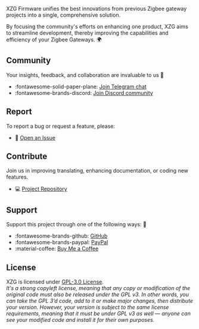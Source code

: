 <style>
  .md-sidebar--primary {
      display: none;
  }
  .md-content {
      margin-left: 0 !important; 
  }
</style>

XZG Firmware unifies the best innovations from
previous Zigbee gateway projects into a single, comprehensive solution.

By focusing the community's efforts on enhancing one product, XZG aims to streamline development, thereby improving the capabilities and efficiency of your Zigbee Gateways. 🌍

## Community
Your insights, feedback, and collaboration are invaluable to us 🤝

 - :fontawesome-solid-paper-plane: <a href="https://t.me/xzg_fw" target="_blank">Join Telegram chat</a>
 - :fontawesome-brands-discord: <a href="https://discord.gg/A5ge3cYRKW" target="_blank">Join Discord community</a>

## Report
To report a bug or request a feature, please: 

 - 🐞 <a href="https://github.com/xyzroe/xzg/issues/new" target="_blank">Open an Issue</a>

## Contribute
Join us in improving translating, enhancing documentation, or coding new features. 

 - 💻 <a href="https://github.com/xyzroe/xzg/" target="_blank">Project Repository</a>

## Support
Support this project through one of the following ways: 💖

-  :fontawesome-brands-github: <a href="https://github.com/xyzroe" target="_blank">GitHub</a>
-  :fontawesome-brands-paypal: <a href="https://www.paypal.com/paypalme/xyzroe" target="_blank">PayPal</a>
-  :material-coffee: <a href="https://www.buymeacoffee.com/xyzroe" target="_blank">Buy Me a Coffee</a>


## License
XZG is licensed under <a href="https://opensource.org/licenses/GPL-3.0" target="_blank">GPL-3.0 License</a>.    
_It's a strong copyleft license, meaning that any copy or modification of the original code must also be released under the GPL v3. In other words, you can take the GPL 3’d code, add to it or make major changes, then distribute your version. However, your version is subject to the same license requirements, meaning that it must be under GPL v3  as well — anyone can see your modified code and install it for their own purposes._
